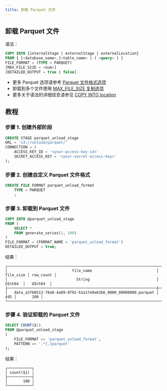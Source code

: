 ```yaml
---
title: 卸载 Parquet 文件
---
```


## 卸载 Parquet 文件

语法：

```sql
COPY INTO {internalStage | externalStage | externalLocation}
FROM { [<database_name>.]<table_name> | ( <query> ) }
FILE_FORMAT = (TYPE = PARQUET)
[MAX_FILE_SIZE = <num>]
[DETAILED_OUTPUT = true | false]
```

- 更多 Parquet 选项请参考 [Parquet 文件格式选项](/sql/sql-reference/file-format-options#parquet-options)
- 卸载到多个文件使用 [MAX_FILE_SIZE 复制选项](/sql/sql-commands/dml/dml-copy-into-location#copyoptions)
- 更多关于语法的详细信息请参见 [COPY INTO location](/sql/sql-commands/dml/dml-copy-into-location)

## 教程

### 步骤 1. 创建外部阶段

```sql
CREATE STAGE parquet_unload_stage
URL = 's3://unload/parquet/'
CONNECTION = (
    ACCESS_KEY_ID = '<your-access-key-id>'
    SECRET_ACCESS_KEY = '<your-secret-access-key>'
);
```

### 步骤 2. 创建自定义 Parquet 文件格式

```sql
CREATE FILE FORMAT parquet_unload_format
    TYPE = PARQUET
    ;
```

### 步骤 3. 卸载到 Parquet 文件

```sql
COPY INTO @parquet_unload_stage
FROM (
    SELECT *
    FROM generate_series(1, 100)
)
FILE_FORMAT = (FORMAT_NAME = 'parquet_unload_format')
DETAILED_OUTPUT = true;
```

结果：

```text
┌───────────────────────────────────────────────────────────────────────────────────────────┐
│                             file_name                             │ file_size │ row_count │
│                               String                              │   UInt64  │   UInt64  │
├───────────────────────────────────────────────────────────────────┼───────────┼───────────┤
│   data_a3760513-78a8-4a89-8f92-b1a17e0a61b6_0000_00000000.parquet │       445 │       100 │
└───────────────────────────────────────────────────────────────────────────────────────────┘
```

### 步骤 4. 验证卸载的 Parquet 文件

```sql
SELECT COUNT($1)
FROM @parquet_unload_stage
(
    FILE_FORMAT => 'parquet_unload_format',
    PATTERN => '.*[.]parquet'
);
```

结果：

```text
┌───────────┐
│ count($1) │
├───────────┤
│       100 │
└───────────┘
```